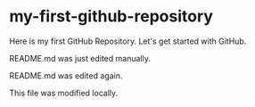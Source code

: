 # my-first-github-repository
Here is my first GitHub Repository. Let's get started with GitHub.

README.md was just edited manually.

README.md was edited again.

This file was modified locally.
